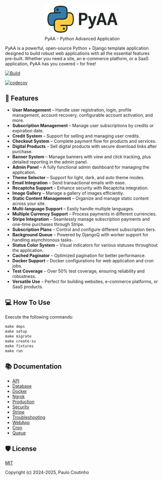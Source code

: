<p align="center">
    <a href="https://github.com/paulocoutinhox/pyaa" target="_blank" rel="noopener noreferrer">
        <img width="250" src="extras/images/logo.png" alt="PyAA Logo">
    </a>
    <br>
    PyAA - Python Advanced Application
    <br>
</p>

PyAA is a powerful, open-source Python + Django template application designed to build robust web applications with all the essential features pre-built. Whether you need a site, an e-commerce platform, or a SaaS application, PyAA has you covered – for free!

[![Build](https://github.com/paulocoutinhox/pyaa/actions/workflows/build.yml/badge.svg)](https://github.com/paulocoutinhox/pyaa/actions/workflows/build.yml)

[![codecov](https://codecov.io/gh/paulocoutinhox/pyaa/graph/badge.svg?token=KQ1H9SVD4Y)](https://codecov.io/gh/paulocoutinhox/pyaa)

## 🚀 Features

- **User Management** – Handle user registration, login, profile management, account recovery, configurable account activation, and more.
- **Subscription Management** – Manage user subscriptions by credits or expiration date.
- **Credit System** – Support for selling and managing user credits.
- **Checkout System** – Complete payment flow for products and services.
- **Digital Products** – Sell digital products with secure download links after purchase.
- **Banner System** – Manage banners with view and click tracking, plus detailed reporting in the admin panel.
- **Admin Panel** – A fully functional admin dashboard for managing the application.
- **Theme Selector** – Support for light, dark, and auto theme modes.
- **Email Integration** – Send transactional emails with ease.
- **Recaptcha Support** – Enhance security with Recaptcha integration.
- **Image Gallery** – Manage a gallery of images efficiently.
- **Static Content Management** – Organize and manage static content across your site.
- **Multi-language Support** – Easily handle multiple languages.
- **Multiple Currency Support** – Process payments in different currencies.
- **Stripe Integration** – Seamlessly manage subscription payments and one-time purchases through Stripe.
- **Subscription Plans** – Control and configure different subscription tiers.
- **Background Queue** – Powered by DjangoQ with worker support for handling asynchronous tasks.
- **Status Color System** – Visual indicators for various statuses throughout the application.
- **Cached Paginator** – Optimized pagination for better performance.
- **Docker Support** – Docker configurations for web application and cron jobs.
- **Test Coverage** – Over 50% test coverage, ensuring reliability and robustness.
- **Versatile Use** – Perfect for building websites, e-commerce platforms, or SaaS products.

## 💻 How To Use

Execute the following commands:

```
make deps
make setup
make migrate
make create-su
make fixtures
make run
```

## 📚 Documentation

- [API](docs/api.md)
- [Database](docs/database.md)
- [Docker](docs/docker.md)
- [Ngrok](docs/ngrok.md)
- [Production](docs/production.md)
- [Security](docs/security.md)
- [Stripe](docs/stripe.md)
- [Troubleshooting](docs/troubleshooting.md)
- [WebApp](docs/webapp.md)
- [Cron](docs/cron.md)
- [Queue](docs/queue.md)

## 🛡️ License

[MIT](http://opensource.org/licenses/MIT)

Copyright (c) 2024-2025, Paulo Coutinho

